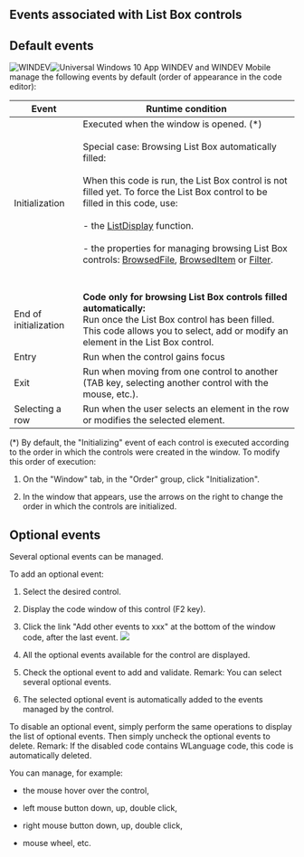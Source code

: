 


## Events associated with List Box controls
			



<a name="NOTE1"></a>
<a name="NOTE1_1"></a>


## Default events
<a name="default_events_ELTTEXTE000201"></a>
![WINDEV](https://doc.pcsoft.fr/ext/images/us/WD.png)![Universal Windows 10 App](https://doc.pcsoft.fr/ext/images/us/UNIVERSALAPP.png) WINDEV and WINDEV Mobile manage the following events by default (order of appearance in the code editor):

| Event | Runtime condition |
| --- | --- |
| Initialization | Executed when the window is opened. (\*)<br><br>Special case: Browsing List Box automatically filled:<br><br>When this code is run, the List Box control is not filled yet. To force the List Box control to be filled in this code, use:<br><br>- the [ListDisplay](../WDLang1/3049005.md) function. <br><br>- the properties for managing browsing List Box controls: [BrowsedFile](../Proprietes/2510040.md), [BrowsedItem](../Proprietes/2510111.md) or [Filter](../Proprietes/2510042.md).<br><br><br> |
| End of initialization | **Code only for browsing List Box controls filled automatically:**<br>Run once the List Box control has been filled. This code allows you to select, add or modify an element in the List Box control. |
| Entry | Run when the control gains focus |
| Exit | Run when moving from one control to another (TAB key, selecting another control with the mouse, etc.). |
| Selecting a row | Run when the user selects an element in the row or modifies the selected element. |


(\*) By default, the "Initializing" event of each control is executed according to the order in which the controls were created in the window. To modify this order of execution: 

1. On the "Window" tab, in the "Order" group, click "Initialization". 

2. In the window that appears, use the arrows on the right to change the order in which the controls are initialized.




<a name="NOTE2"></a>
<a name="NOTE2_1"></a>


## Optional events
<a name="optional_events_ELTTEXTE000231"></a>
Several optional events can be managed.

To add an optional event:

1. Select the desired control.

2. Display the code window of this control (F2 key).

3. Click the link "Add other events to xxx" at the bottom of the window code, after the last event.  ![](https://doc.pcsoft.fr/en-US/images/image.awp?langid=3&name=Traitements_optionnels_WD_OK%20-%20HC%20N%B0001.gif)


4. All the optional events available for the control are displayed. 

5. Check the optional event to add and validate. 
	Remark: You can select several optional events. 

6. The selected optional event is automatically added to the events managed by the control.




To disable an optional event, simply perform the same operations to display the list of optional events. Then simply uncheck the optional events to delete. 
Remark: If the disabled code contains WLanguage code, this code is automatically deleted.

You can manage, for example:

- the mouse hover over the control,

- left mouse button down, up, double click,

- right mouse button down, up, double click, 

- mouse wheel, etc.





